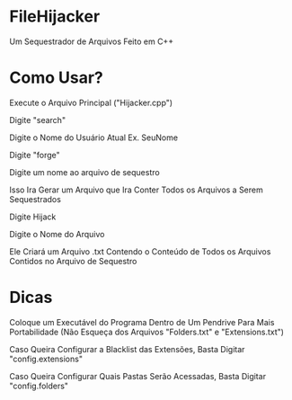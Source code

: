 # FileHijacker
Um Sequestrador de Arquivos Feito em C++

# Como Usar?
Execute o Arquivo Principal ("Hijacker.cpp")

Digite "search"

Digite o Nome do Usuário Atual Ex. SeuNome

Digite "forge"

Digite um nome ao arquivo de sequestro

Isso Ira Gerar um Arquivo que Ira Conter Todos os Arquivos a Serem Sequestrados

Digite Hijack

Digite o Nome do Arquivo

Ele Criará um Arquivo .txt Contendo o Conteúdo de Todos os Arquivos Contidos no Arquivo de Sequestro


# Dicas
Coloque um Executável do Programa Dentro de Um Pendrive Para Mais Portabilidade (Não Esqueça dos Arquivos "Folders.txt" e "Extensions.txt")

Caso Queira Configurar a Blacklist das Extensões, Basta Digitar "config.extensions"

Caso Queira Configurar Quais Pastas Serão Acessadas, Basta Digitar "config.folders"

